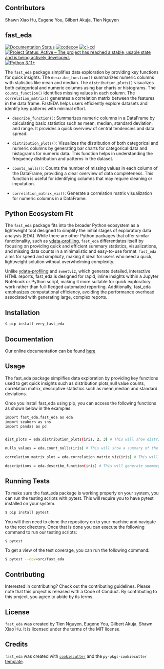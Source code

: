 ## Contributors 

Shawn Xiao Hu, Eugene You, Gilbert Akuja, Tien Nguyen

## fast_eda

[![Documentation Status](https://readthedocs.org/projects/fast-eda/badge/?version=latest)](https://fast-eda.readthedocs.io/en/latest/?badge=latest)
[![codecov](https://codecov.io/gh/UBC-MDS/fast_eda/graph/badge.svg?token=qRRzvujw3T)](https://codecov.io/gh/UBC-MDS/fast_eda)
[![ci-cd](https://github.com/UBC-MDS/fast_eda/actions/workflows/ci-cd.yml/badge.svg)](https://github.com/UBC-MDS/fast_eda/actions/workflows/ci-cd.yml)
[![Project Status: Active – The project has reached a stable, usable state and is being actively developed.](https://www.repostatus.org/badges/latest/active.svg)](https://www.repostatus.org/#active)
[![Python 3.11+](https://img.shields.io/badge/python-3.11+-blue.svg)]()

The `fast_eda` package simplifies data exploration by providing key functions for quick insights. The `describe_function()` summarizes numeric columns with statistics like mean and median. The `distribution_plots()` visualizes both categorical and numeric columns using bar charts or histograms. The `counts_function()` identifies missing values in each column. The `correlation_matrix()` generates a correlation matrix between the features in the data frame. FastEDA helps users efficiently explore datasets and identify key patterns with minimal effort. 

- `describe_function()`:
Summarizes numeric columns in a DataFrame by calculating basic statistics such as mean, median, standard deviation, and range. It provides a quick overview of central tendencies and data spread.

- `distribution_plots()`:
Visualizes the distribution of both categorical and numeric columns by generating bar charts for categorical data and histograms for numeric data. This function helps in understanding the frequency distribution and patterns in the dataset.

- `counts_nulls()`:
Counts the number of missing values in each column of the DataFrame, providing a clear overview of data completeness. This function is useful for identifying columns that may require cleaning or imputation.

- `correlation_matrix_viz()`:
Generate a correlation matrix visualization for numeric columns in a DataFrame.

## Python Ecosystem Fit 

The `fast_eda` package fits into the broader Python ecosystem as a lightweight tool designed to simplify the initial stages of exploratory data analysis (EDA). While there are other Python packages that offer similar functionality, such as [ydata-profiling](https://github.com/ydataai/ydata-profiling), `fast_eda` differentiates itself by focusing on providing quick and efficient summary statistics, visualizations, and missing data counts in a minimalistic and easy-to-use format. `fast_eda` aims for speed and simplicity, making it ideal for users who need a quick, lightweight solution without overwhelming complexity.

Unlike  [ydata-profiling](https://github.com/ydataai/ydata-profiling) and `sweetviz`, which generate detailed, interactive HTML reports, fast_eda is designed for rapid, inline insights within a Jupyter Notebook or Python script, making it more suitable for quick exploratory work rather than full-fledged automated reporting. Additionally, fast_eda emphasizes computational efficiency, avoiding the performance overhead associated with generating large, complex reports.

## Installation

```bash
$ pip install very_fast_eda
```
## Documentation 

Our online documentation can be found [here](https://fast-eda.readthedocs.io/en/latest/?badge=latest)

## Usage

The fast_eda package simplifies data exploration by providing key functions used to get quick insights such as
distribution plots,null value counts, correlation matrix, descriptive statistics such as mean,median and standard deviations. 

Once you install fast_eda using pip, you can access the following functions as shown below in the examples.

``` bash
import fast_eda.fast_eda as eda 
import seaborn as sns 
import pandas as pd 


dist_plots = eda.distribution_plots(iris, 2, 3) # This will show distribution plots of the given dataset 

nulls_values = eda.count_nulls(iris) # This will show a summary of the number of null values in each rows 

correlation_matrix_plot = eda.correlation_matrix_viz(iris) # This will generate the correlation matrix for numeric columns

descriptions = eda.describe_function(iris) # This will generate summary statistics such as mean, medain and standard deviations 

```

## Running Tests

To make sure the fast_eda package is working properly on your system, you can run the testing scripts with pytest. This will require you to have pytest installed on your system.

```bash
$ pip install pytest
```

You will then need to clone the repository on to your machine and navigate to the root directory. Once that is done you can execute the following command to run our testing scripts:

```bash
$ pytest
```

To get a view of the test coverage, you can run the following command:

```bash
$ pytest --cov=src/fast_eda
```

## Contributing

Interested in contributing? Check out the contributing guidelines. Please note that this project is released with a Code of Conduct. By contributing to this project, you agree to abide by its terms.

## License

`fast_eda` was created by Tien Nguyen, Eugene You, Gilbert Akuja, Shawn Xiao Hu. It is licensed under the terms of the MIT license.

## Credits

`fast_eda` was created with [`cookiecutter`](https://cookiecutter.readthedocs.io/en/latest/) and the `py-pkgs-cookiecutter` [template](https://github.com/py-pkgs/py-pkgs-cookiecutter).
